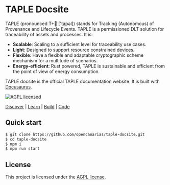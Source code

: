 # TAPLE Docsite

TAPLE (pronounced T+🍎 ['tapəl]) stands for Tracking (Autonomous) of Provenance and Lifecycle Events. TAPLE is a permissioned DLT solution for traceability of assets and processes. It is:

- **Scalable**: Scaling to a sufficient level for traceability use cases. 
- **Light**: Designed to support resource constrained devices.
- **Flexible**: Have a flexible and adaptable cryptographic scheme mechanism for a multitude of scenarios.
- **Energy-efficient**: Rust powered, TAPLE is sustainable and efficient from the point of view of energy consumption.

TAPLE docsite is the official TAPLE documentation website. It is built with [Docusaurus](https://docusaurus.io/).

[![AGPL licensed][agpl-badge]][agpl-url]

[agpl-badge]: https://img.shields.io/badge/license-AGPL-blue.svg
[agpl-url]: https://github.com/opencanarias/taple-docsite/blob/master/LICENSE

[Discover](https://www.taple.es) | [Learn](https://www.taple.es/learn) | [Build](https://www.taple.es/build) | 
[Code](https://github.com/search?q=topic%3Ataple+org%3Aopencanarias++fork%3Afalse+archived%3Afalse++is%3Apublic&type=repositories)

## Quick start
```bash
$ git clone https://github.com/opencanarias/taple-docsite.git
$ cd taple-docsite
$ npm i
$ npm run start
```

## License
This project is licensed under the [AGPL license](./LICENSE).
